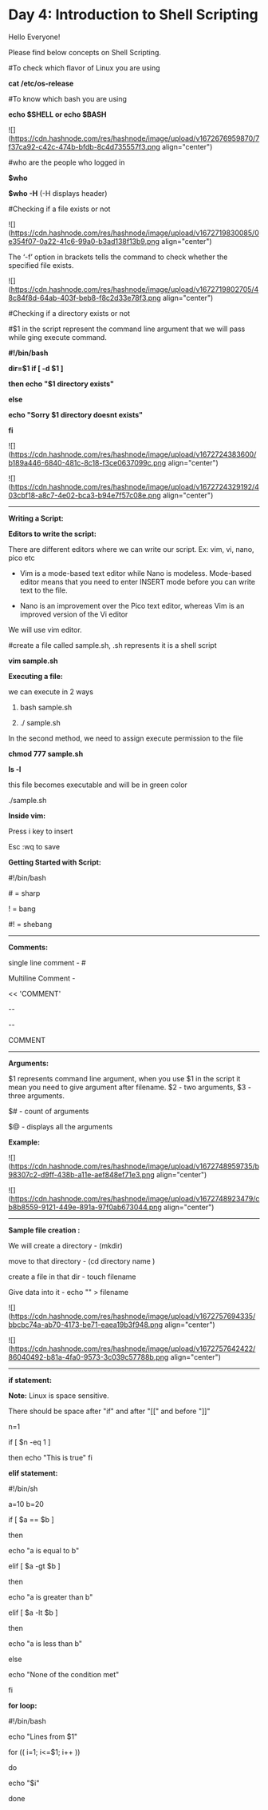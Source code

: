 # Day 4: Introduction to  Shell Scripting

Hello Everyone!

Please find below concepts on Shell Scripting.

#To check which flavor of Linux you are using

**cat /etc/os-release**

#To know which bash you are using

**echo $SHELL or echo $BASH**

![](https://cdn.hashnode.com/res/hashnode/image/upload/v1672676959870/7f37ca92-c42c-474b-bfdb-8c4d735557f3.png align="center")

#who are the people who logged in

**$who**

**$who -H** (-H displays header)

#Checking if a file exists or not

![](https://cdn.hashnode.com/res/hashnode/image/upload/v1672719830085/0e354f07-0a22-41c6-99a0-b3ad138f13b9.png align="center")

The ‘-f’ option in brackets tells the command to check whether the specified file exists.

![](https://cdn.hashnode.com/res/hashnode/image/upload/v1672719802705/48c84f8d-64ab-403f-beb8-f8c2d33e78f3.png align="center")

#Checking if a directory exists or not

#$1 in the script represent the command line argument that we will pass while ging execute command.

**#!/bin/bash**

**dir=$1 if \[ -d $1 \]**

**then echo "$1 directory exists"**

**else**

**echo "Sorry $1 directory doesnt exists"**

**fi**

![](https://cdn.hashnode.com/res/hashnode/image/upload/v1672724383600/b189a446-6840-481c-8c18-f3ce0637099c.png align="center")

![](https://cdn.hashnode.com/res/hashnode/image/upload/v1672724329192/403cbf18-a8c7-4e02-bca3-b94e7f57c08e.png align="center")

---

**Writing a Script:**

**Editors to write the script:**

There are different editors where we can write our script. Ex: vim, vi, nano, pico etc

* Vim is a mode-based text editor while Nano is modeless. Mode-based editor means that you need to enter INSERT mode before you can write text to the file.
    
* Nano is an improvement over the Pico text editor, whereas Vim is an improved version of the Vi editor
    

We will use vim editor.

#create a file called sample.sh, .sh represents it is a shell script

**vim sample.sh**

**Executing a file:**

we can execute in 2 ways

1. bash sample.sh
    
2. ./ sample.sh
    

In the second method, we need to assign execute permission to the file

**chmod 777 sample.sh**

**ls -l**

this file becomes executable and will be in green color

./sample.sh

**Inside vim:**

Press i key to insert

Esc :wq to save

**Getting Started with Script:**

#!/bin/bash

\# = sharp

! = bang

#! = shebang

---

**Comments:**

single line comment - #

Multiline Comment -

&lt;&lt; 'COMMENT'

\--

\--

COMMENT

---

**Arguments:**

$1 represents command line argument, when you use $1 in the script it mean you need to give argument after filename. $2 - two arguments, $3 - three arguments.

$# - count of arguments

$@ - displays all the arguments

**Example:**

![](https://cdn.hashnode.com/res/hashnode/image/upload/v1672748959735/b98307c2-d9ff-438b-a11e-aef848ef71e3.png align="center")

![](https://cdn.hashnode.com/res/hashnode/image/upload/v1672748923479/cb8b8559-9121-449e-891a-97f0ab673044.png align="center")

---

**Sample file creation :**

We will create a directory - (mkdir)

move to that directory - (cd directory name )

create a file in that dir - touch filename

Give data into it - echo "" &gt; filename

![](https://cdn.hashnode.com/res/hashnode/image/upload/v1672757694335/bbcbc74a-ab70-4173-be71-eaea19b3f948.png align="center")

![](https://cdn.hashnode.com/res/hashnode/image/upload/v1672757642422/86040492-b81a-4fa0-9573-3c039c57788b.png align="center")

---

**if statement:**

**Note:** Linux is space sensitive.

There should be space after "if" and after "\[\[" and before "\]\]"

n=1

if \[ $n -eq 1 \]

then echo "This is true" fi

**elif statement:**

#!/bin/sh

a=10 b=20

if \[ $a == $b \]

then

echo "a is equal to b"

elif \[ $a -gt $b \]

then

echo "a is greater than b"

elif \[ $a -lt $b \]

then

echo "a is less than b"

else

echo "None of the condition met"

fi

**for loop:**

#!/bin/bash

echo "Lines from $1"

for (( i=1; i&lt;=$1; i++ ))

do

echo "$i"

done